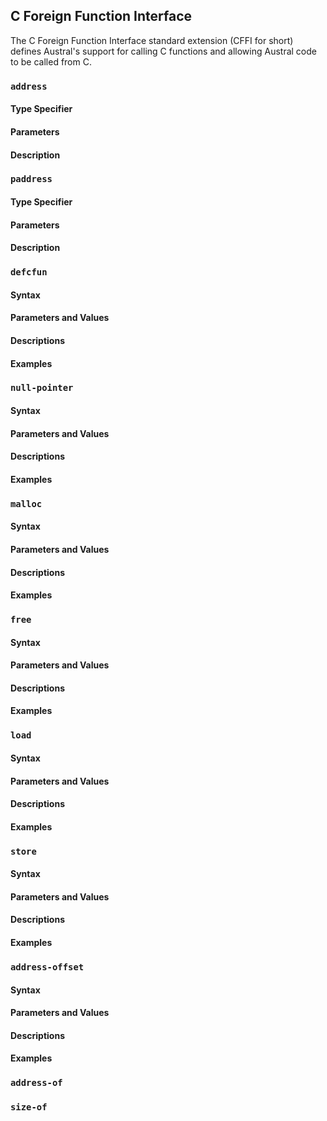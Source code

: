 ## C Foreign Function Interface

The C Foreign Function Interface standard extension (CFFI for short) defines
Austral's support for calling C functions and allowing Austral code to be called
from C.

### `address`

#### Type Specifier

#### Parameters

#### Description

### `paddress`

#### Type Specifier

#### Parameters

#### Description

### `defcfun`

#### Syntax

#### Parameters and Values

#### Descriptions

#### Examples

### `null-pointer`

#### Syntax

#### Parameters and Values

#### Descriptions

#### Examples

### `malloc`

#### Syntax

#### Parameters and Values

#### Descriptions

#### Examples

### `free`

#### Syntax

#### Parameters and Values

#### Descriptions

#### Examples

### `load`

#### Syntax

#### Parameters and Values

#### Descriptions

#### Examples

### `store`

#### Syntax

#### Parameters and Values

#### Descriptions

#### Examples

### `address-offset`

#### Syntax

#### Parameters and Values

#### Descriptions

#### Examples

### `address-of`

### `size-of`
